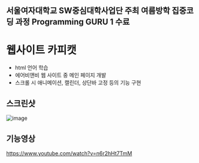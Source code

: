 ## 서울여자대학교 SW중심대학사업단 주최 여름방학 집중코딩 과정 Programming GURU 1 수료
# 웹사이트 카피캣
- html 언어 학습
- 에어비앤비 웹 사이트 중 메인 페이지 개발
- 스크롤 시 애니메이션, 캘린더, 상단바 고정 등의 기능 구현

## 스크린샷
![image](https://github.com/ssh09015/guru1/assets/98066276/3ea962e3-f4dc-438c-b863-1c03b56c078b)


## 기능영상
https://www.youtube.com/watch?v=n6r2hHt7TmM
